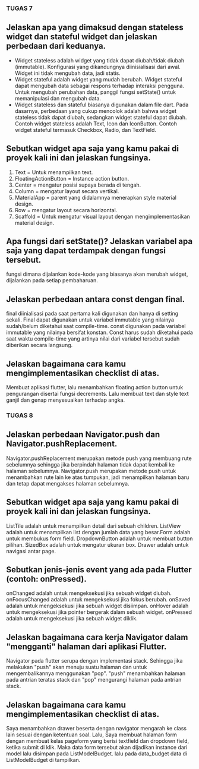 ### TUGAS 7
## Jelaskan apa yang dimaksud dengan stateless widget dan stateful widget dan jelaskan perbedaan dari keduanya.
- Widget stateless adalah widget yang tidak dapat diubah/tidak diubah (immutable). Konfigurasi yang dikandungnya diinisialisasi dari awal. Widget ini tidak mengubah data, jadi statis.
- Widget stateful adalah widget yang mudah berubah. Widget stateful dapat mengubah data sebagai respons terhadap interaksi pengguna. Untuk mengubah perubahan data, panggil fungsi setState() untuk memanipulasi dan mengubah data.
- Widget stateless dan stateful biasanya digunakan dalam file dart. Pada dasarnya, perbedaan yang cukup mencolok adalah bahwa widget stateless tidak dapat diubah, sedangkan widget stateful dapat diubah. Contoh widget stateless adalah Text, Icon dan IconButton. Contoh widget stateful termasuk Checkbox, Radio, dan TextField.

## Sebutkan widget apa saja yang kamu pakai di proyek kali ini dan jelaskan fungsinya.
1. Text = Untuk menampilkan text.
2. FloatingActionButton = Instance action button.
3. Center = mengatur posisi supaya berada di tengah.
4. Column = mengatur layout secara vertikal.
5. MaterialApp = parent yang didalamnya menerapkan style material design.
6. Row = mengatur layout secara horizontal.
7. Scaffold = Untuk mengatur visual layout dengan mengimplementasikan material design.


## Apa fungsi dari setState()? Jelaskan variabel apa saja yang dapat terdampak dengan fungsi tersebut.
fungsi dimana dijalankan kode-kode yang biasanya akan merubah widget, dijalankan pada setiap pembaharuan.

## Jelaskan perbedaan antara const dengan final.
final diinialisasi pada saat pertama kali digunakan dan hanya di setting sekali. Final dapat digunakan untuk variabel immutable yang nilainya sudah/belum diketahui saat compile-time. const digunakan pada variabel immutable yang nilainya bersifat konstan. Const harus sudah diketahui pada saat waktu compile-time yang artinya nilai dari variabel tersebut sudah diberikan secara langsung. 

## Jelaskan bagaimana cara kamu mengimplementasikan checklist di atas.
Membuat aplikasi flutter, lalu menambahkan floating action button untuk pengurangan disertai fungsi decrements. Lalu membuat text dan style text ganjil dan genap menyesuaikan terhadap angka. 

### TUGAS 8
## Jelaskan perbedaan Navigator.push dan Navigator.pushReplacement.
Navigator.pushReplacement merupakan metode push yang membuang rute sebelumnya sehingga jika berpindah halaman tidak dapat kembali ke halaman sebelumnya. Navigator.push merupakan metode push untuk menambahkan rute lain ke atas tumpukan, jadi menampilkan halaman baru dan tetap dapat mengakses halaman sebelumnya.

## Sebutkan widget apa saja yang kamu pakai di proyek kali ini dan jelaskan fungsinya.
ListTile adalah untuk menampilkan detail dari sebuah children. ListView adalah untuk menampilkan list dengan jumlah data yang besar.Form adalah untuk membukus form field. DropdownButton adalah untuk membuat button pilihan. SizedBox adalah untuk mengatur ukuran box. Drawer adalah untuk navigasi antar page.


## Sebutkan jenis-jenis event yang ada pada Flutter (contoh: onPressed).
onChanged adalah untuk mengeksekusi jika sebuah widget diubah. onFocusChanged adalah untuk mengeksekusi jika fokus berubah. onSaved adalah untuk mengeksekusi jika sebuah widget disiimpan. onHover adalah untuk mengeksekusi jika pointer bergerak dalam sebuah widget. onPressed adalah untuk mengeksekusi jika sebuah widget diklik.


## Jelaskan bagaimana cara kerja Navigator dalam "mengganti" halaman dari aplikasi Flutter.
Navigator pada flutter serupa dengan implementasi stack. Sehingga jika melakukan "push" akan menuju suatu halaman dan untuk mengembalikannya menggunakan "pop". "push" menambahkan halaman pada antrian teratas stack dan "pop" mengurangi halaman pada antrian stack.

## Jelaskan bagaimana cara kamu mengimplementasikan checklist di atas.
Saya menambahkan drawer beserta dengan navigator mengarah ke class lain sesuai dengan ketentuan soal. Lalu, Saya membuat halaman form dengan membuat kelas pageform yang berisi textfield dan dropdown field, ketika submit di klik. Maka data form tersebut akan dijadikan instance dari model lalu disimpan pada ListModelBudget. lalu pada data_budget data di ListModelBudget di tampilkan.